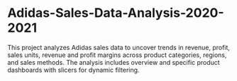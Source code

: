 # Adidas-Sales-Data-Analysis-2020-2021
This project analyzes Adidas sales data to uncover trends in revenue, profit, sales units, revenue and profit margins across product categories, regions, and sales methods. The analysis includes overview and specific product dashboards with slicers for dynamic filtering.
